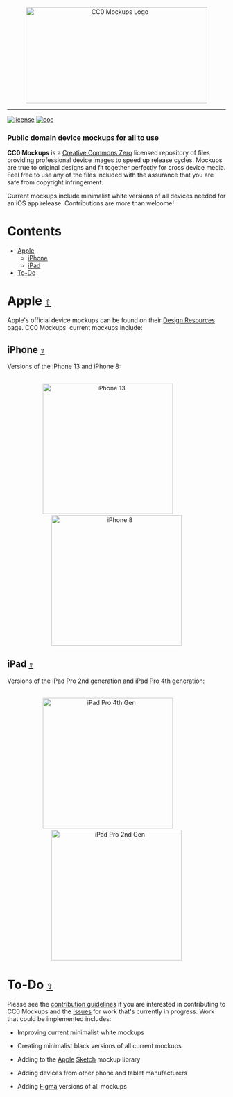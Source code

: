 <div align="center">
  <a href="https://github.com/andrewtavis/CC0-Mockups"><img src="https://raw.githubusercontent.com/andrewtavis/CC0-Mockups/main/Resources/CC0-Mockups_logo_transparent.png" width=418 height=221 alt="CC0 Mockups Logo"></a>
</div>

---

[![license](https://img.shields.io/github/license/andrewtavis/CC0-Mockups.svg)](https://github.com/andrewtavis/CC0-Mockups/blob/main/LICENSE.txt)
[![coc](https://img.shields.io/badge/coc-Contributor%20Covenant-ff69b4.svg)](https://github.com/andrewtavis/CC0-Mockups/blob/main/.github/CODE_OF_CONDUCT.md)

### Public domain device mockups for all to use

**CC0 Mockups** is a [Creative Commons Zero](https://creativecommons.org/share-your-work/public-domain/cc0/) licensed repository of files providing professional device images to speed up release cycles. Mockups are true to original designs and fit together perfectly for cross device media. Feel free to use any of the files included with the assurance that you are safe from copyright infringement.

Current mockups include minimalist white versions of all devices needed for an iOS app release. Contributions are more than welcome!

# **Contents**<a id="contents"></a>

- [Apple](#apple)
  - [iPhone](#iphone)
  - [iPad](#ipad)
- [To-Do](#to-do)

# Apple [`⇧`](#contents) <a id="apple"></a>

Apple's official device mockups can be found on their [Design Resources](https://developer.apple.com/design/resources/) page. CC0 Mockups' current mockups include:

## iPhone [`⇧`](#contents) <a id="iphone"></a>

Versions of the iPhone 13 and iPhone 8:

<div align="center">
<br>
  <a href="https://github.com/andrewtavis/CC0-Mockups/blob/main/PNG/Apple/iPhone/iPhone13.png"><img height="300" src="https://raw.githubusercontent.com/andrewtavis/CC0-Mockups/main/PNG/Apple/iPhone/iPhone13.png" alt="iPhone 13"></a>
  &nbsp;&nbsp;&nbsp;&nbsp;&nbsp;&nbsp;&nbsp;&nbsp;&nbsp;
  <a href="https://github.com/andrewtavis/CC0-Mockups/blob/main/PNG/Apple/iPhone/iPhone8.png"><img height="300" src="https://raw.githubusercontent.com/andrewtavis/CC0-Mockups/main/PNG/Apple/iPhone/iPhone8.png" alt="iPhone 8"></a>
<br>
</div>

## iPad [`⇧`](#contents) <a id="ipad"></a>

Versions of the iPad Pro 2nd generation and iPad Pro 4th generation:

<div align="center">
<br>
  <a href="https://github.com/andrewtavis/CC0-Mockups/blob/main/PNG/Apple/iPad/iPadPro4thGen.png"><img height="300" src="https://raw.githubusercontent.com/andrewtavis/CC0-Mockups/main/PNG/Apple/iPad/iPadPro4thGen.png" alt="iPad Pro 4th Gen"></a>
  &nbsp;&nbsp;&nbsp;&nbsp;&nbsp;&nbsp;&nbsp;&nbsp;&nbsp;
  <a href="https://github.com/andrewtavis/CC0-Mockups/blob/main/PNG/Apple/iPad/iPadPro2ndGen.png"><img height="300" src="https://raw.githubusercontent.com/andrewtavis/CC0-Mockups/main/PNG/Apple/iPad/iPadPro2ndGen.png" alt="iPad Pro 2nd Gen"></a>
<br>
</div>

# To-Do [`⇧`](#contents) <a id="to-do"></a>

Please see the [contribution guidelines](https://github.com/andrewtavis/CC0-Mockups/blob/main/CONTRIBUTING.md) if you are interested in contributing to CC0 Mockups and the [Issues](https://github.com/andrewtavis/CC0-Mockups/issues) for work that's currently in progress. Work that could be implemented includes:

- Improving current minimalist white mockups

- Creating minimalist black versions of all current mockups

- Adding to the [Apple](https://github.com/andrewtavis/CC0-Mockups/blob/main/Sketch/Apple) [Sketch](https://www.sketch.com/) mockup library

- Adding devices from other phone and tablet manufacturers

- Adding [Figma](https://www.figma.com/) versions of all mockups
